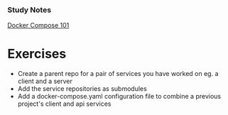 ### Study Notes
[Docker Compose 101](https://github.com/getfutureproof/fp_guides_wiki/wiki/Docker-Compose-101)

# Exercises
- Create a parent repo for a pair of services you have worked on eg. a client and a server
- Add the service repositories as submodules
- Add a docker-compose.yaml configuration file to combine a previous project's client and api services